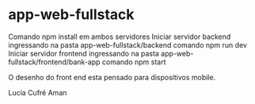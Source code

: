 # app-web-fullstack
Comando npm install em ambos servidores
Iniciar servidor backend ingressando na pasta app-web-fullstack/backend comando npm run dev
Iniciar servidor frontend ingressando na pasta app-web-fullstack/frontend/bank-app comando npm start

O desenho do front end esta pensado para dispositivos mobile. 

Lucía Cufré Aman